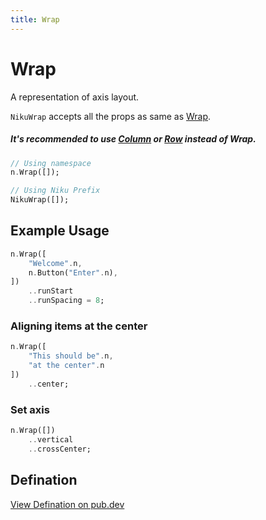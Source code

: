 ```yaml
---
title: Wrap
---
```

# Wrap
A representation of axis layout.

`NikuWrap` accepts all the props as same as [Wrap](https://api.flutter.dev/flutter/widgets/Wrap-class.html).

##### It's recommended to use [Column](/column) or [Row](/row) instead of Wrap.

```dart
// Using namespace
n.Wrap([]);

// Using Niku Prefix
NikuWrap([]);
```

## Example Usage
```dart
n.Wrap([
    "Welcome".n,
    n.Button("Enter".n),
])
    ..runStart
    ..runSpacing = 8;
```

### Aligning items at the center
```dart
n.Wrap([
    "This should be".n,
    "at the center".n
])
    ..center;
```

### Set axis
```dart
n.Wrap([])
    ..vertical
    ..crossCenter;
```

## Defination
[View Defination on pub.dev](https://pub.dev/documentation/niku/latest/widget_wrap/NikuWrap-class.html)
